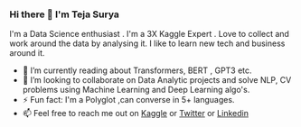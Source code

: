 ### Hi there 👋 I'm Teja Surya
I'm a Data Science enthusiast . I'm a 3X Kaggle Expert . Love to collect and work around the data by analysing it. I like to learn new tech and business around it. 

- 🌱 I’m currently reading about Transformers, BERT , GPT3 etc.
- 👯 I’m looking to collaborate on Data Analytic projects and solve  NLP, CV problems using Machine Learning and Deep Learning algo's.
- ⚡ Fun fact: I'm a Polyglot ,can converse in 5+ languages.
- 📫 Feel free to reach me out on [Kaggle](https://www.kaggle.com/tejasurya) or [Twitter](https://twitter.com/teja_surya_) or [Linkedin](https://www.linkedin.com/in/tejasurya/)

<?--
![tejasurya](https://road-to-kaggle-grandmaster.vercel.app/api/simple/tejasurya)

![competition](https://road-to-kaggle-grandmaster.vercel.app/api/badges/subinium/competition/light)
![dataset](https://road-to-kaggle-grandmaster.vercel.app/api/badges/tejasurya/dataset/light)
![notebook](https://road-to-kaggle-grandmaster.vercel.app/api/badges/tejasurya/notebook/light)
![discussion](https://road-to-kaggle-grandmaster.vercel.app/api/badges/tejasurya/discussion/light)
-->

<?--
Here are some ideas to get you started:

- 🔭 I’m currently working on 
- 👯 I’m looking to collaborate on ...
- 🤔 I’m looking for help with ...
- 💬 Ask me about ...
- 📫 How to reach me: ...
- 😄 Pronouns: ...
-->
